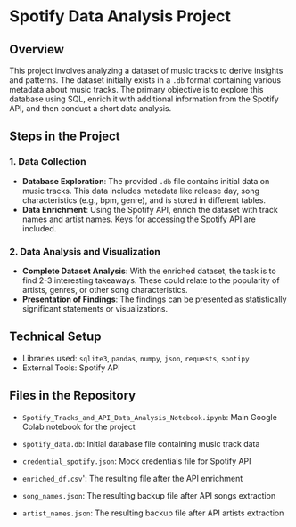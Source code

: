 
# Spotify Data Analysis Project

## Overview
This project involves analyzing a dataset of music tracks to derive insights and patterns. The dataset initially exists in a `.db` format containing various metadata about music tracks. The primary objective is to explore this database using SQL, enrich it with additional information from the Spotify API, and then conduct a short data analysis.

## Steps in the Project

### 1. Data Collection
- **Database Exploration**: The provided `.db` file contains initial data on music tracks. This data includes metadata like release day, song characteristics (e.g., bpm, genre), and is stored in different tables.
- **Data Enrichment**: Using the Spotify API, enrich the dataset with track names and artist names. Keys for accessing the Spotify API are included.

### 2. Data Analysis and Visualization
- **Complete Dataset Analysis**: With the enriched dataset, the task is to find 2-3 interesting takeaways. These could relate to the popularity of artists, genres, or other song characteristics.
- **Presentation of Findings**: The findings can be presented as statistically significant statements or visualizations.

## Technical Setup
- Libraries used: `sqlite3`, `pandas`, `numpy`, `json`, `requests`, `spotipy`
- External Tools: Spotify API

## Files in the Repository
- `Spotify_Tracks_and_API_Data_Analysis_Notebook.ipynb`: Main Google Colab notebook for the project
- `spotify_data.db`: Initial database file containing music track data
- `credential_spotify.json`: Mock credentials file for Spotify API

- `enriched_df.csv`': The resulting file after the API enrichment
- `song_names.json`: The resulting backup file after API songs extraction
- `artist_names.json`: The resulting backup file after API artists extraction